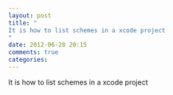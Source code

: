 ```yaml
---
layout: post
title: "
It is how to list schemes in a xcode project
"
date: 2012-06-28 20:15
comments: true
categories: 
---
```


It is how to list schemes in a xcode project


``````

